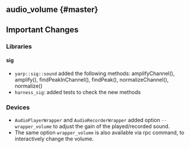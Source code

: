 audio_volume {#master}
-------------------------

## Important Changes

### Libraries

#### sig
* `yarp::sig::sound` added the following methods:  amplifyChannel(), amplify(), findPeakInChannel(), findPeak(), normalizeChannel(), normalize() 
* `harness_sig`: added tests to check the new methods

### Devices
* `AudioPlayerWrapper` and `AudioRecorderWrapper` added option `--wrapper_volume` to adjust the gain of the played/recorded sound. 
* The same option `wrapper_volume` is also available via rpc command, to interactively change the volume.
